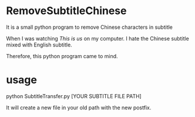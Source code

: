 # RemoveSubtitleChinese
It is a small python program to remove Chinese characters in subtitle

When I was watching *This is us* on my computer. I hate the Chinese subtitle mixed with English subtitle.

Therefore, this python program came to mind.

# usage

python SubtitleTransfer.py [YOUR SUBTITLE FILE PATH]

It will create a new file in your old path with the new postfix.
